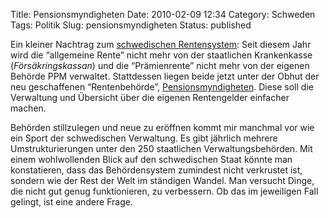 Title: Pensionsmyndigheten
Date: 2010-02-09 12:34
Category: Schweden
Tags: Politik
Slug: pensionsmyndigheten
Status: published

Ein kleiner Nachtrag zum [schwedischen
Rentensystem](http://www.fiket.de/2009/02/04/wort-der-woche-pension/):
Seit diesem Jahr wird die “allgemeine Rente” nicht mehr von der
staatlichen Krankenkasse (*Försäkringskassan*) und die “Prämienrente”
nicht mehr von der eigenen Behörde PPM verwaltet. Stattdessen liegen
beide jetzt unter der Obhut der neu geschaffenen “Rentenbehörde”,
[Pensionsmyndigheten](http://www.pensionsmyndigheten.se/). Diese soll
die Verwaltung und Übersicht über die eigenen Rentengelder einfacher
machen.

Behörden stillzulegen und neue zu eröffnen kommt mir manchmal vor wie
ein Sport der schwedischen Verwaltung. Es gibt jährlich mehrere
Umstrukturierungen unter den 250 staatlichen Verwaltungsbehörden. Mit
einem wohlwollenden Blick auf den schwedischen Staat könnte man
konstatieren, dass das Behördensystem zumindest nicht verkrustet ist,
sondern wie der Rest der Welt im ständigen Wandel. Man versucht Dinge,
die nicht gut genug funktionieren, zu verbessern. Ob das im jeweiligen
Fall gelingt, ist eine andere Frage.

